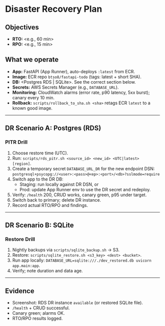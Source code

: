 # Disaster Recovery Plan

## Objectives
- **RTO:** <e.g., 60 min>
- **RPO:** <e.g., 15 min>

## What we operate
- **App:** FastAPI (App Runner), auto-deploys `:latest` from ECR.
- **Image:** ECR repo `btso8/fastapi-todo` (tags: latest + short SHA).
- **DB:** <Postgres RDS | SQLite>. See the correct section below.
- **Secrets:** AWS Secrets Manager (e.g., `DATABASE_URL`).
- **Monitoring:** CloudWatch alarms (error rate, p90 latency, 5xx burst); canary every 10 min.
- **Rollback:** `scripts/rollback_to_sha.sh <sha>` retags ECR `latest` to a known good image.

---

## DR Scenario A: Postgres (RDS)

### PITR Drill
1. Choose restore time (UTC).
2. Run: `scripts/rds_pitr.sh <source_id> <new_id> <UTC|latest> [region]`.
3. Create a temporary secret `DATABASE_URL_DR` for the new endpoint DSN:
   `postgresql+psycopg://<user>:<pass>@<ep>:<port>/<db>?sslmode=require`
4. Switch app to the DR DB:
   - Staging: run locally against DR DSN, or
   - Prod: update App Runner env to use the DR secret and redeploy.
5. Verify: `/health` 200, CRUD works, canary green, p95 under target.
6. Switch back to primary; delete DR instance.
7. Record actual RTO/RPO and findings.

---

## DR Scenario B: SQLite

### Restore Drill
1. Nightly backups via `scripts/sqlite_backup.sh` → S3.
2. Restore: `scripts/sqlite_restore.sh <s3_key> <dest> <bucket>`.
3. Run app locally: `DATABASE_URL=sqlite:///./dev_restored.db uvicorn app.main:app`.
4. Verify; note duration and data age.

---

## Evidence
- Screenshot: RDS DR instance `available` (or restored SQLite file).
- `/health` + CRUD successful.
- Canary green; alarms OK.
- RTO/RPO results logged.
